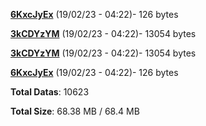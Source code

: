 [**6KxcJyEx**](/data/6KxcJyEx.txt) (19/02/23 - 04:22)- 126 bytes

[**3kCDYzYM**](/data/3kCDYzYM.txt) (19/02/23 - 04:22)- 13054 bytes

[**3kCDYzYM**](/data/3kCDYzYM.txt) (19/02/23 - 04:22)- 13054 bytes

[**6KxcJyEx**](/data/6KxcJyEx.txt) (19/02/23 - 04:22)- 126 bytes

**Total Datas**: 10623

**Total Size**: 68.38 MB / 68.4 MB